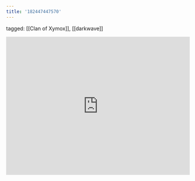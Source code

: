 ```yaml
---
title: '182447447570'
---
```

tagged: [[Clan of Xymox]], [[darkwave]]
<iframe allow="accelerometer; autoplay; clipboard-write; encrypted-media; gyroscope; picture-in-picture" allowfullscreen="" frameborder="0" height="375" id="youtube_iframe" src="https://www.youtube.com/embed/sWW9d_DWYdI?feature=oembed&amp;enablejsapi=1&amp;origin=https://safe.txmblr.com&amp;wmode=opaque" width="500"></iframe>